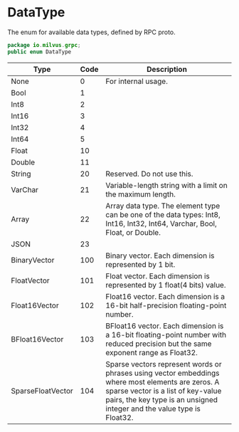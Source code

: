 # DataType

The enum for available data types, defined by RPC proto.

```java
package io.milvus.grpc;
public enum DataType
```

|  **Type**          |  **Code** |  **Description**                                                                                                                                                                                                   |
| ------------------ | --------- | ------------------------------------------------------------------------------------------------------------------------------------------------------------------------------------------------------------------ |
|  None              |  0        |  For internal usage.                                                                                                                                                                                               |
|  Bool              |  1        |                                                                                                                                                                                                                    |
|  Int8              |  2        |                                                                                                                                                                                                                    |
|  Int16             |  3        |                                                                                                                                                                                                                    |
|  Int32             |  4        |                                                                                                                                                                                                                    |
|  Int64             |  5        |                                                                                                                                                                                                                    |
|  Float             |  10       |                                                                                                                                                                                                                    |
|  Double            |  11       |                                                                                                                                                                                                                    |
|  String            |  20       |  Reserved. Do not use this.                                                                                                                                                                                        |
|  VarChar           |  21       |  Variable-length string with a limit on the maximum length.                                                                                                                                                        |
|  Array             |  22       |  Array data type. The element type can be one of the data types: Int8, Int16, Int32, Int64, Varchar, Bool, Float, or Double.                                                                                       |
|  JSON              |  23       |                                                                                                                                                                                                                    |
|  BinaryVector      |  100      |  Binary vector. Each dimension is represented by 1 bit.                                                                                                                                                            |
|  FloatVector       |  101      |  Float vector. Each dimension is represented by 1 float(4 bits) value.                                                                                                                                             |
|  Float16Vector     |  102      |  Float16 vector. Each dimension is a 16-bit half-precision floating-point number.                                                                                                                                  |
|  BFloat16Vector    |  103      |  BFloat16 vector. Each dimension is a 16-bit floating-point number with reduced precision but the same exponent range as Float32.                                                                                  |
|  SparseFloatVector |  104      |  Sparse vectors represent words or phrases using vector embeddings where most elements are zeros. A sparse vector is a list of key-value pairs, the key type is an unsigned integer and the value type is Float32. |